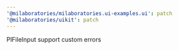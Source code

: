 ```yaml
---
'@milaboratories/milaboratories.ui-examples.ui': patch
'@milaboratories/uikit': patch
---
```


PlFileInput support custom errors
